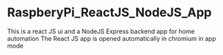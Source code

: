 # RaspberyPi_ReactJS_NodeJS_App
This is a react JS ui and a NodeJS Express backend app for home automation
The React JS app is opened automatically in chromium in app mode
